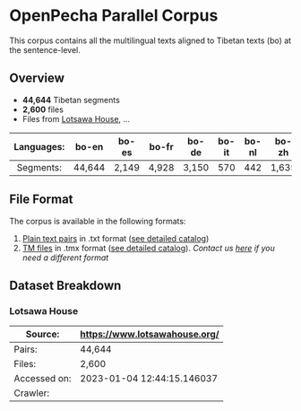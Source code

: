 # OpenPecha Parallel Corpus

This corpus contains all the multilingual texts aligned to Tibetan texts (bo) at the sentence-level.  

## Overview
- **44,644** Tibetan segments 
- **2,600** files 
- Files from [Lotsawa House](https://www.lotsawahouse.org/), ...

| Languages: |   bo-en   |   bo-es  |   bo-fr  |   bo-de  |  bo-it |  bo-nl |   bo-zh  |  bo-pt |
|:------------:|:------:|:-----:|:-----:|:-----:|:---:|:---:|:-----:|:---:|
| Segments:     | 44,644 | 2,149 | 4,928 | 3,150 | 570 | 442 | 1,635 | 901 |

## File Format
The corpus is available in the following formats:
1. [Plain text pairs](<link to the directory>) in .txt format ([see detailed catalog](<link to catalog>))
1. [TM files](<link to the directory>) in .tmx format ([see detailed catalog](<link to catalog>)). 
_Contact us [here](<link to issue at a place TBD>) if you need a different format_



## Dataset Breakdown

### Lotsawa House
| Source: | https://www.lotsawahouse.org/ |
| --- | --- |
|Pairs: | 44,644 | 
|Files: | 2,600 |
|Accessed on: | 2023-01-04 12:44:15.146037 |
|Crawler: | <script link> |
|Parser: | <script link> |
|Layers: | **Base** + `Segments` |

| Languages: |   bo-en   |   bo-es  |   bo-fr  |   bo-de  |  bo-it |  bo-nl |   bo-zh  |  bo-pt |
|:------------:|:------:|:-----:|:-----:|:-----:|:---:|:---:|:-----:|:---:|
| Segments:     | 44,644 | 2,149 | 4,928 | 3,150 | 570 | 442 | 1,635 | 901 |

### 84000-translation-memory

|Source | https://read.84000.co/ |
| --- | --- |
|No of text | 206 |
|No of aligned segment | 132601 |
|Accession Date | 2018-09-26T07:14:13.428Z |
|Features | Base Layer,Segment Layer |

| Languages: |   bo-en   | 
|:------------:|:------:|
| Segments:     | 1,32,601 |


## Coming Soon

- **700** Files from [Lotswa House](https://www.lotsawahouse.org/)
- **87** Files from [Oslo](https://www2.hf.uio.no/polyglotta/index.php?page=library&bid=2)





